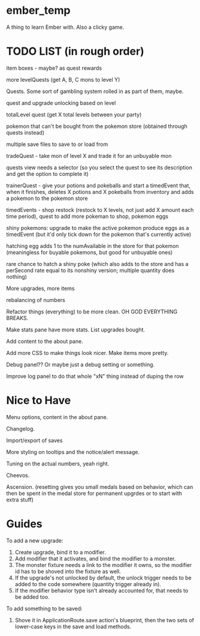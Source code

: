 ember_temp
==========

A thing to learn Ember with. Also a clicky game.


TODO LIST (in rough order)
==========

item boxes - maybe? as quest rewards

more levelQuests (get A, B, C mons to level Y)

Quests. Some sort of gambling system rolled in as part of them, maybe.

quest and upgrade unlocking based on level

totalLevel quest (get X total levels between your party)

pokemon that can't be bought from the pokemon store (obtained through quests instead)

multiple save files to save to or load from

tradeQuest - take mon of level X and trade it for an unbuyable mon

quests view needs a selector (so you select the quest to see its description and get the option to complete it)

trainerQuest - give your potions and pokeballs and start a timedEvent that, when it finishes, deletes X potions and X pokeballs from inventory and adds a pokemon to the pokemon store

timedEvents - shop restock (restock to X levels, not just add X amount each time period), quest to add more pokeman to shop, pokemon eggs

shiny pokemons:
upgrade to make the active pokemon produce eggs as a timedEvent (but it'd only tick down for the pokemon that's currently active)

hatching egg adds 1 to the numAvailable in the store for that pokemon (meaningless for buyable pokemons, but good for unbuyable ones)

rare chance to hatch a shiny poke (which also adds to the store and has a perSecond rate equal to its nonshiny version; multiple quantity does nothing)

More upgrades, more items

rebalancing of numbers

Refactor things (everything) to be more clean. OH GOD EVERYTHING BREAKS.

Make stats pane have more stats. List upgrades bought.

Add content to the about pane.

Add more CSS to make things look nicer. Make items more pretty. 

Debug panel?? Or maybe just a debug setting or something.

Improve log panel to do that whole "xN" thing instead of duping the row


Nice to Have
============

Menu options, content in the about pane.

Changelog.

Import/export of saves

More styling on tooltips and the notice/alert message.

Tuning on the actual numbers, yeah right.

Cheevos.

Ascension. (resetting gives you small medals based on behavior, which can then be spent in the medal store for permanent upgrdes or to start with extra stuff)



Guides
==========

To add a new upgrade:
1. Create upgrade, bind it to a modifier.
2. Add modifier that it activates, and bind the modifier to a monster.
3. The monster fixture needs a link to the modifier it owns, so the modifier id has to be shoved into the fixture as well.
4. If the upgrade's not unlocked by default, the unlock trigger needs to be added to the code somewhere (quantity trigger already in).
5. If the modifier behavior type isn't already accounted for, that needs to be added too.


To add something to be saved:
1. Shove it in ApplicationRoute.save action's blueprint, then the two sets of lower-case keys in the save and load methods.